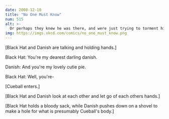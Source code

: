 ```yaml
---
date: 2008-12-10
title: "No One Must Know"
num: 515
alt: >-
  Or perhaps they knew he was there, and were just trying to torment him first.
img: https://imgs.xkcd.com/comics/no_one_must_know.png
---
```

[Black Hat and Danish are talking and holding hands.]

Black Hat: You're my dearest darling danish.

Danish: And you're my lovely cutie pie.

Black Hat: Well, you're-

[Cueball enters.]

[Black Hat and Danish look at each other and let go of each others hands.]

[Black Hat holds a bloody sack, while Danish pushes down on a shovel to make a hole for what is presumably Cueball's body.]
